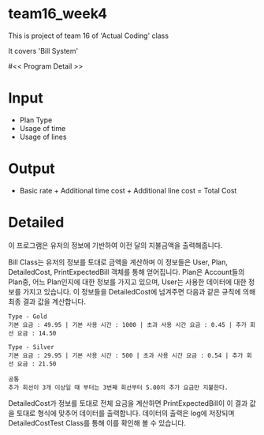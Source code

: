 # team16_week4

This is project of team 16 of 'Actual Coding' class

It covers 'Bill System'


#<< Program Detail >>

<h1>Input</h1>

* Plan Type
* Usage of time
* Usage of lines

<h1>Output</h1>

* Basic rate + Additional time cost + Additional line cost = Total Cost


<h1>Detailed</h1>
이 프로그램은 유저의 정보에 기반하여 이전 달의 지불금액을 출력해줍니다.

Bill Class는 유저의 정보를 토대로 금액을 계산하며 이 정보들은 User, Plan, DetailedCost, PrintExpectedBill 객체를 통해 얻어집니다. Plan은 Account들의 Plan중, 어느 Plan인지에 대한 정보를 가지고 있으며, User는 사용한 데이터에 대한 정보를 가지고 있습니다. 이 정보들을 DetailedCost에 넘겨주면 다음과 같은 규칙에 의해 최종 결과 값을 계산합니다.

	Type - Gold
	기본 요금 : 49.95 | 기본 사용 시간 : 1000 | 초과 사용 시간 요금 : 0.45 | 추가 회선 요금 : 14.50
	
	Type - Silver
	기본 요금 : 29.95 | 기본 사용 시간 : 500 | 초과 사용 시간 요금 : 0.54 | 추가 회선 요금 : 21.50
	
	공통
	추가 회선이 3개 이상일 때 부터는 3번째 회선부터 5.00의 추가 요금만 지불한다.
	
DetailedCost가 정보를 토대로 전체 요금을 계산하면 PrintExpectedBill이 이 결과 값을 토대로 형식에 맞추어 데이터를 출력합니다. 데이터의 출력은 log에 저장되며 DetailedCostTest Class를 통해 이를 확인해 볼 수 있습니다.